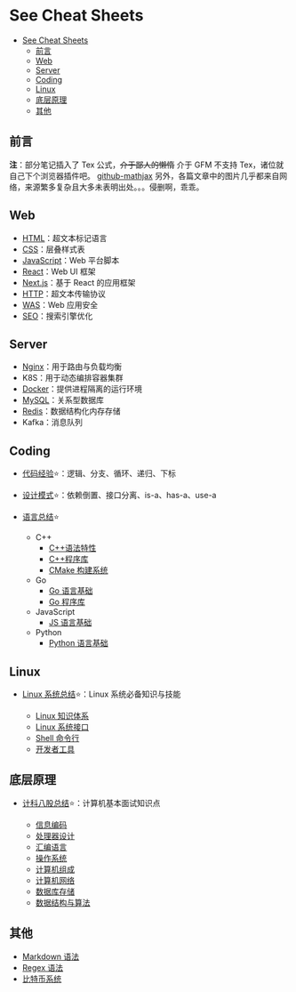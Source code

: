 # See Cheat Sheets

- [See Cheat Sheets](#see-cheat-sheets)
  - [前言](#前言)
  - [Web](#web)
  - [Server](#server)
  - [Coding](#coding)
  - [Linux](#linux)
  - [底层原理](#底层原理)
  - [其他](#其他)

## 前言

**注**：部分笔记插入了 Tex 公式，~~介于鄙人的懒惰~~ 介于 GFM 不支持 Tex，诸位就自己下个浏览器插件吧。
[github-mathjax](https://chrome.google.com/webstore/detail/mathjax-3-plugin-for-gith/peoghobgdhejhcmgoppjpjcidngdfkod/related?hl=en "如果从Web Store安装失败则尝试手动下载并安装其github源码")
另外，各篇文章中的图片几乎都来自网络，来源繁多复杂且大多未表明出处。。。侵删啊，乖乖。

## Web

- [HTML](html.md)：超文本标记语言
- [CSS](css.md)：层叠样式表
- [JavaScript](js.md)：Web 平台脚本
- [React](react.md)：Web UI 框架
- [Next.js](nextjs.md)：基于 React 的应用框架
- [HTTP](http.md)：超文本传输协议
- [WAS](security.md)：Web 应用安全
- [SEO](seo.md)：搜索引擎优化

## Server

- [Nginx](nginx.md)：用于路由与负载均衡
- K8S：用于动态编排容器集群
- [Docker](docker.md)：提供进程隔离的运行环境
- [MySQL](sql.md)：关系型数据库
- [Redis](redis.md)：数据结构化内存存储
- Kafka：消息队列

## Coding

- [代码经验](coding.md):star:：逻辑、分支、循环、递归、下标
- [设计模式](dspt.md):star:：依赖倒置、接口分离、is-a、has-a、use-a
- [语言总结](langsum.md):star:

  - C++
    - [C++语法特性](cpp.md)
    - [C++程序库](cppman.md)
    - [CMake 构建系统](cmake.md)
  - Go
    - [Go 语言基础](go.md)
    - [Go 程序库](goman.md)
  - JavaScript
    - [JS 语言基础](js.md)
  - Python
    - [Python 语言基础](python.md)

## Linux

- [Linux 系统总结](linuxsum.md):star:：Linux 系统必备知识与技能

  - [Linux 知识体系](linux.md)
  - [Linux 系统接口](apue.md)
  - [Shell 命令行](bash.md)
  - [开发者工具](devtool.md)

## 底层原理

- [计科八股总结](interview.md):star:：计算机基本面试知识点

  - [信息编码](code.md)
  - [处理器设计](cpu.md)
  - [汇编语言](asm.md)
  - [操作系统](os.md)
  - [计算机组成](bus.md)
  - [计算机网络](network.md)
  - [数据库存储](innodb.md)
  - [数据结构与算法](dsaa.md)

## 其他

- [Markdown 语法](markdown.md)
- [Regex 语法](regex.md)
- [比特币系统](bitcoin.md)
